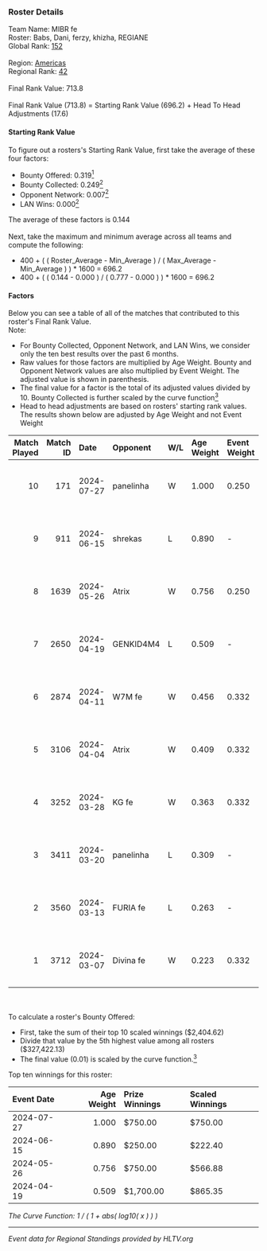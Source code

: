 ### Roster Details<br />
Team Name: MIBR fe<br />
Roster: Babs, Dani, ferzy, khizha, REGIANE<br />
Global Rank: [152](../standings_global.md)<br />
<br />
Region: [Americas]( ../standings_americas.md)<br />
Regional Rank: [42]( ../standings_americas.md)<br />
<br />
Final Rank Value:  713.8<br />
<br />
Final Rank Value (713.8) = Starting Rank Value (696.2) + Head To Head Adjustments (17.6)<br />

#### Starting Rank Value<br />
To figure out a rosters's Starting Rank Value, first take the average of these four factors:<br />
- Bounty Offered: 0.319[<sup>1</sup>](#table2)
- Bounty Collected: 0.249[<sup>2</sup>](#table1)
- Opponent Network: 0.007[<sup>2</sup>](#table1)
- LAN Wins: 0.000[<sup>2</sup>](#table1)

The average of these factors is 0.144<br />
<br />
Next, take the maximum and minimum average across all teams and compute the following:<br />
- 400 + ( ( Roster_Average - Min_Average ) / ( Max_Average - Min_Average ) ) * 1600 = 696.2
- 400 + ( ( 0.144 - 0.000 ) / ( 0.777 - 0.000 ) ) * 1600 = 696.2


#### Factors<br />
Below you can see a table of all of the matches that contributed to this roster's Final Rank Value.<br />
Note:<br />

- For Bounty Collected, Opponent Network, and LAN Wins, we consider only the ten best results over the past 6 months.
- Raw values for those factors are multiplied by Age Weight. Bounty and Opponent Network values are also multiplied by Event Weight. The adjusted value is shown in parenthesis.
- The final value for a factor is the total of its adjusted values divided by 10. Bounty Collected is further scaled by the curve function[<sup>3</sup>](#curveFunction)
- Head to head adjustments are based on rosters' starting rank values. The results shown below are adjusted by Age Weight and not Event Weight
<span id="table1"></span><br />


| Match Played | Match ID | Date       | Opponent  | W/L | Age Weight | Event Weight | Bounty Collected | Opponent Network | LAN Wins  | H2H Adj. | Roster                             |
| -: | -: | :- | :- | :- | :- | :- | :- | :- | :- | -: | :- |
|           10 |      171 | 2024-07-27 | panelinha | W   | 1.000      | 0.250        | 0.033 (0.008)    | 0.158 (0.040)    | 0 (0.000) |    22.39 | Babs, Dani, ferzy, khizha, REGIANE |
|            9 |      911 | 2024-06-15 | shrekas   | L   | 0.890      | -            | -                | -                | -         |   -15.76 | Babs, Dani, ferzy, khizha, REGIANE |
|            8 |     1639 | 2024-05-26 | Atrix     | W   | 0.756      | 0.250        | 0.003 (0.001)    | 0.061 (0.012)    | 0 (0.000) |    10.38 | Babs, Dani, ferzy, khizha, REGIANE |
|            7 |     2650 | 2024-04-19 | GENKID4M4 | L   | 0.509      | -            | -                | -                | -         |    -9.79 | Babs, Dani, ferzy, khizha, REGIANE |
|            6 |     2874 | 2024-04-11 | W7M fe    | W   | 0.456      | 0.332        | 0.002 (0.000)    | 0.050 (0.008)    | 0 (0.000) |     5.89 | Babs, Dani, ferzy, khizha, REGIANE |
|            5 |     3106 | 2024-04-04 | Atrix     | W   | 0.409      | 0.332        | 0.003 (0.000)    | 0.061 (0.008)    | 0 (0.000) |     5.63 | Babs, Dani, ferzy, khizha, REGIANE |
|            4 |     3252 | 2024-03-28 | KG fe     | W   | 0.363      | 0.332        | 0.002 (0.000)    | 0.004 (0.000)    | 0 (0.000) |     3.23 | Babs, Dani, ferzy, khizha, REGIANE |
|            3 |     3411 | 2024-03-20 | panelinha | L   | 0.309      | -            | -                | -                | -         |    -2.79 | Babs, Dani, ferzy, khizha, REGIANE |
|            2 |     3560 | 2024-03-13 | FURIA fe  | L   | 0.263      | -            | -                | -                | -         |    -4.48 | Babs, Dani, ferzy, khizha, REGIANE |
|            1 |     3712 | 2024-03-07 | Divina fe | W   | 0.223      | 0.332        | 0.002 (0.000)    | 0.022 (0.002)    | 0 (0.000) |     2.89 | Babs, Dani, ferzy, khizha, REGIANE |

<br />
<span id="table2"></span><br />
To calculate a roster's Bounty Offered:<br />

- First, take the sum of their top 10 scaled winnings ($2,404.62)
- Divide that value by the 5th highest value among all rosters ($327,422.13)
- The final value (0.01) is scaled by the curve function.[<sup>3</sup>](#curveFunction)

Top ten winnings for this roster:<br />

| Event Date | Age Weight | Prize Winnings | Scaled Winnings |
| :- | -: | :- | :- |
| 2024-07-27 |      1.000 | $750.00        | $750.00         |
| 2024-06-15 |      0.890 | $250.00        | $222.40         |
| 2024-05-26 |      0.756 | $750.00        | $566.88         |
| 2024-04-19 |      0.509 | $1,700.00      | $865.35         |


<span id="curveFunction"></span>_The Curve Function: 1 / ( 1 + abs( log10( x ) ) )_<br />

---
_Event data for Regional Standings provided by HLTV.org_<br />
